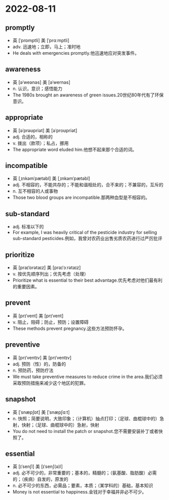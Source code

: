 # 2022-08-11
	
## promptly
- 英  [ˈprɒmptli]   美  [ˈprɑːmptli]
- adv. 迅速地；立即，马上；准时地
- He deals with emergencies promptly.他迅速地应对突发事件。

## awareness
- 英  [əˈweənəs]   美  [əˈwernəs]
- n. 认识，意识；感悟能力
- The 1980s brought an awareness of green issues.20世纪80年代有了环保意识。

## appropriate
- 英  [əˈprəʊpriət]   美  [əˈproʊpriət]
- adj. 合适的，相称的
- v. 拨出（款项）；私占，挪用
- The appropriate word eluded him.他想不起来那个合适的词。

## incompatible
- 英  [ˌɪnkəmˈpætəbl]   美  [ˌɪnkəmˈpætəbl]
- adj. 不相容的，不能共存的；不能和谐相处的，合不来的；不兼容的，互斥的
- n. 互不相容的人或事物
- Those two blood groups are incompatible.那两种血型是不相容的。

## sub-standard
- adj. 标准以下的
- For example, I was heavily critical of the pesticide industry for selling sub-standard pesticides.例如，我曾对农药业出售劣质农药进行过严厉批评

## prioritize	
- 英  [praɪˈɒrətaɪz]   美  [praɪˈɔːrətaɪz]
- v. 按优先顺序列出；优先考虑（处理）
- Prioritize what is essential to their best advantage.优先考虑对他们最有利的重要因素。

## prevent
- 英  [prɪˈvent]   美  [prɪˈvent]
- v. 阻止，阻碍；防止，预防；设置障碍
- These methods prevent pregnancy.这些方法预防怀孕。

## preventive
- 英  [prɪˈventɪv]   美  [prɪˈventɪv]
- adj. 预防（性）的，防备的
- n. 预防药，预防疗法
- We must take preventive measures to reduce crime in the area.我们必须采取预防措施来减少这个地区的犯罪。

## snapshot
- 英  [ˈsnæpʃɒt]   美  [ˈsnæpʃɑːt]
- n. 快照；简要说明，大致印象；（计算机）抽点打印；（足球、曲棍球中的）急射，快射；（足球、曲棍球中的）急射，快射
- You do not need to install the patch or snapshot.您不需要安装补丁或者快照了。

## essential
- 英  [ɪˈsenʃl]   美  [ɪˈsenʃ(ə)l]
- adj. 必不可少的，非常重要的；基本的，精髓的；（氨基酸、脂肪酸）必需的；（疾病）自发的，原发的
- n. 必不可少的东西，必需品；要素，本质；（某学科的）基础，基本知识
- Money is not essential to happiness.金钱对于幸福并非必不可少。
